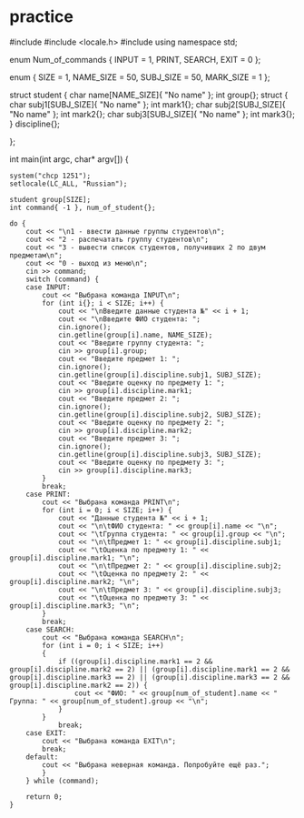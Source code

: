 # practice
#include <iostream>
#include <locale.h>
#include <cstdlib>
using namespace std;

enum Num_of_commands {
    INPUT = 1,
    PRINT,
    SEARCH,
    EXIT = 0
};

enum {
    SIZE = 1,
    NAME_SIZE = 50,
    SUBJ_SIZE = 50,
    MARK_SIZE = 1
};

struct student {
    char name[NAME_SIZE]{ "No name" };
    int group{};
    struct {
       char subj1[SUBJ_SIZE]{ "No name" };
       int mark1{};
       char subj2[SUBJ_SIZE]{ "No name" };
       int mark2{};
       char subj3[SUBJ_SIZE]{ "No name" };
       int mark3{};
    } discipline{};

};

int main(int argc, char* argv[]) {
    
    system("chcp 1251");
    setlocale(LC_ALL, "Russian");
  
    student group[SIZE];
    int command{ -1 }, num_of_student{};

    do {
        cout << "\n1 - ввести данные группы студентов\n";
        cout << "2 - распечатать группу студентов\n";
        cout << "3 - вывести список студентов, получивших 2 по двум предметам\n";
        cout << "0 - выход из меню\n";
        cin >> command;
        switch (command) {
        case INPUT:
            cout << "Выбрана команда INPUT\n";
            for (int i{}; i < SIZE; i++) {
                cout << "\nВведите данные студента №" << i + 1;
                cout << "\nВведите ФИО студента: ";
                cin.ignore();
                cin.getline(group[i].name, NAME_SIZE);
                cout << "Введите группу студента: ";
                cin >> group[i].group;
                cout << "Введите предмет 1: ";
                cin.ignore();
                cin.getline(group[i].discipline.subj1, SUBJ_SIZE);
                cout << "Введите оценку по предмету 1: ";
                cin >> group[i].discipline.mark1;
                cout << "Введите предмет 2: ";
                cin.ignore();
                cin.getline(group[i].discipline.subj2, SUBJ_SIZE);
                cout << "Введите оценку по предмету 2: ";
                cin >> group[i].discipline.mark2;
                cout << "Введите предмет 3: ";
                cin.ignore();
                cin.getline(group[i].discipline.subj3, SUBJ_SIZE);
                cout << "Введите оценку по предмету 3: ";
                cin >> group[i].discipline.mark3;
            }
            break;
        case PRINT:
            cout << "Выбрана команда PRINT\n";
            for (int i = 0; i < SIZE; i++) {
                cout << "Данные студента №" << i + 1;
                cout << "\n\tФИО студента: " << group[i].name << "\n";
                cout << "\tГруппа студента: " << group[i].group << "\n";
                cout << "\n\tПредмет 1: " << group[i].discipline.subj1;
                cout << "\tОценка по предмету 1: " << group[i].discipline.mark1; "\n";
                cout << "\n\tПредмет 2: " << group[i].discipline.subj2;
                cout << "\tОценка по предмету 2: " << group[i].discipline.mark2; "\n";
                cout << "\n\tПредмет 3: " << group[i].discipline.subj3;
                cout << "\tОценка по предмету 3: " << group[i].discipline.mark3; "\n";
            }
            break;
        case SEARCH:
            cout << "Выбрана команда SEARCH\n";
            for (int i = 0; i < SIZE; i++)
            {
                if ((group[i].discipline.mark1 == 2 && group[i].discipline.mark2 == 2) || (group[i].discipline.mark1 == 2 && group[i].discipline.mark3 == 2) || (group[i].discipline.mark3 == 2 && group[i].discipline.mark2 == 2)) {
                    cout << "ФИО: " << group[num_of_student].name << " Группа: " << group[num_of_student].group << "\n";
                }
            }
                break;
        case EXIT:
            cout << "Выбрана команда EXIT\n";
            break;
        default:
            cout << "Выбрана неверная команда. Попробуйте ещё раз.";
            }
        } while (command);

        return 0;
    }
